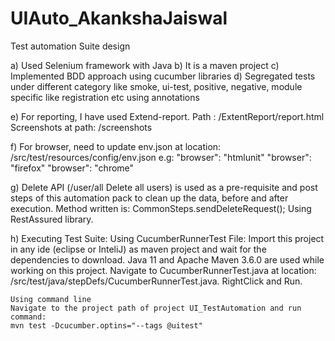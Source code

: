 # UIAuto_AkankshaJaiswal

Test automation Suite design

a)	Used Selenium framework with Java
b)	It is a maven project
c)	Implemented BDD approach using cucumber libraries
d)	Segregated tests under different category like smoke, ui-test, positive, negative, 
    module specific like registration etc using annotations

e)	For reporting, I have used Extend-report. 
    Path :  <project location>/ExtentReport/report.html
    Screenshots at path: <project location>/screenshots
    
f)	For browser, need to update env.json at location: 
    <project location>/src/test/resources/config/env.json 
    e.g: 
		  "browser": "htmlunit"
		  "browser": "firefox"
		  "browser": "chrome"

g)	Delete API (/user/all Delete all users) is used as a pre-requisite and post steps of this 
    automation pack to clean up the data, before and after execution.
	  Method written is: CommonSteps.sendDeleteRequest();
	  Using RestAssured library.

h)	Executing Test Suite:
    Using CucumberRunnerTest File: Import this project in any ide (eclipse or InteliJ)
    as maven project and wait for the dependencies to download. Java 11 and Apache Maven
    3.6.0 are used while working on this project.
    Navigate to CucumberRunnerTest.java at location:  
    /src/test/java/stepDefs/CucumberRunnerTest.java. RightClick and Run.

    Using command line
    Navigate to the project path of project UI_TestAutomation and run command:
    mvn test -Dcucumber.optins="--tags @uitest"



